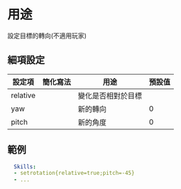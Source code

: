 用途
======================

設定目標的轉向(不適用玩家)

細項設定
----------

| 設定項 | 簡化寫法 | 用途 | 預設值 |
|-----------|---------|--------------------------------------------------|---------------|
| relative  | | 變化是否相對於目標 |   |
| yaw   | | 新的轉向 | 0 |
| pitch | | 新的角度   | 0 |

範例
--------
```yml
  Skills:
  - setrotation{relative=true;pitch=-45}
  - ...
```